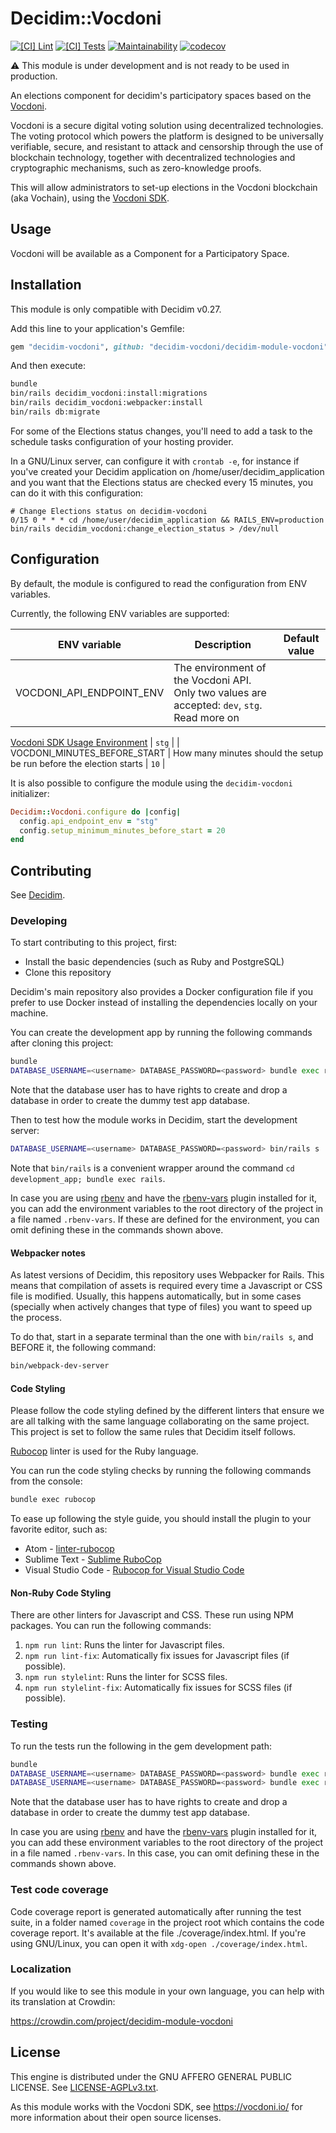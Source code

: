 # Decidim::Vocdoni

[![[CI] Lint](https://github.com/decidim-vocdoni/decidim-module-vocdoni/actions/workflows/lint.yml/badge.svg)](https://github.com/decidim-vocdoni/decidim-module-vocdoni/actions/workflows/lint.yml)
[![[CI] Tests](https://github.com/decidim-vocdoni/decidim-module-vocdoni/actions/workflows/test.yml/badge.svg)](https://github.com/decidim-vocdoni/decidim-module-vocdoni/actions/workflows/test.yml)
[![Maintainability](https://api.codeclimate.com/v1/badges/126b8ece66b8292802f3/maintainability)](https://codeclimate.com/github/decidim-vocdoni/decidim-module-vocdoni/maintainability)
[![codecov](https://codecov.io/gh/decidim-vocdoni/decidim-module-vocdoni/branch/main/graph/badge.svg?token=LRT4MJBNVY)](https://codecov.io/gh/decidim-vocdoni/decidim-module-vocdoni)


:warning: This module is under development and is not ready to be used in production.

An elections component for decidim's participatory spaces based on the [Vocdoni](https://vocdoni.app).

Vocdoni is a secure digital voting solution using decentralized technologies.
The voting protocol which powers the platform is designed to be universally verifiable,
secure, and resistant to attack and censorship through the use of blockchain technology,
together with decentralized technologies and cryptographic mechanisms, such as zero-knowledge proofs.

This will allow administrators to set-up elections in the Vocdoni blockchain (aka Vochain),
using the [Vocdoni SDK](https://vocdoni.io/).

## Usage

Vocdoni will be available as a Component for a Participatory Space.

## Installation

This module is only compatible with Decidim v0.27.

Add this line to your application's Gemfile:

```ruby
gem "decidim-vocdoni", github: "decidim-vocdoni/decidim-module-vocdoni"
```

And then execute:

```bash
bundle
bin/rails decidim_vocdoni:install:migrations
bin/rails decidim_vocdoni:webpacker:install
bin/rails db:migrate
```

For some of the Elections status changes, you'll need to add a task to the schedule tasks
configuration of your hosting provider.

In a GNU/Linux server, can configure it with `crontab -e`, for instance if you've created
your Decidim application on /home/user/decidim_application and you want that the Elections
status are checked every 15 minutes, you can do it with this configuration:

```crontab
# Change Elections status on decidim-vocdoni
0/15 0 * * * cd /home/user/decidim_application && RAILS_ENV=production bin/rails decidim_vocdoni:change_election_status > /dev/null
```

## Configuration

By default, the module is configured to read the configuration from ENV variables.

Currently, the following ENV variables are supported:

| ENV variable | Description | Default value |
| ------------ | ----------- | ------------- |
| VOCDONI_API_ENDPOINT_ENV | The environment of the Vocdoni API. Only two values are accepted: `dev`, `stg`. Read more on
[Vocdoni SDK Usage Environment](https://github.com/vocdoni/vocdoni-sdk#environment)
  | `stg` |
| VOCDONI_MINUTES_BEFORE_START | How many minutes should the setup be run before the election starts | `10` |


It is also possible to configure the module using the `decidim-vocdoni` initializer:

```ruby
Decidim::Vocdoni.configure do |config|
  config.api_endpoint_env = "stg"
  config.setup_minimum_minutes_before_start = 20
end
```

## Contributing

See [Decidim](https://github.com/decidim/decidim).

### Developing

To start contributing to this project, first:

- Install the basic dependencies (such as Ruby and PostgreSQL)
- Clone this repository

Decidim's main repository also provides a Docker configuration file if you
prefer to use Docker instead of installing the dependencies locally on your
machine.

You can create the development app by running the following commands after
cloning this project:

```bash
bundle
DATABASE_USERNAME=<username> DATABASE_PASSWORD=<password> bundle exec rake development_app
```

Note that the database user has to have rights to create and drop a database in
order to create the dummy test app database.

Then to test how the module works in Decidim, start the development server:

```bash
DATABASE_USERNAME=<username> DATABASE_PASSWORD=<password> bin/rails s
```

Note that `bin/rails` is a convenient wrapper around the command `cd development_app; bundle exec rails`.

In case you are using [rbenv](https://github.com/rbenv/rbenv) and have the
[rbenv-vars](https://github.com/rbenv/rbenv-vars) plugin installed for it, you
can add the environment variables to the root directory of the project in a file
named `.rbenv-vars`. If these are defined for the environment, you can omit
defining these in the commands shown above.

#### Webpacker notes

As latest versions of Decidim, this repository uses Webpacker for Rails. This means that compilation
of assets is required every time a Javascript or CSS file is modified. Usually, this happens
automatically, but in some cases (specially when actively changes that type of files) you want to
speed up the process.

To do that, start in a separate terminal than the one with `bin/rails s`, and BEFORE it, the following command:

```bash
bin/webpack-dev-server
```

#### Code Styling

Please follow the code styling defined by the different linters that ensure we
are all talking with the same language collaborating on the same project. This
project is set to follow the same rules that Decidim itself follows.

[Rubocop](https://rubocop.readthedocs.io/) linter is used for the Ruby language.

You can run the code styling checks by running the following commands from the
console:

```bash
bundle exec rubocop
```

To ease up following the style guide, you should install the plugin to your
favorite editor, such as:

- Atom - [linter-rubocop](https://atom.io/packages/linter-rubocop)
- Sublime Text - [Sublime RuboCop](https://github.com/pderichs/sublime_rubocop)
- Visual Studio Code - [Rubocop for Visual Studio Code](https://github.com/misogi/vscode-ruby-rubocop)

#### Non-Ruby Code Styling

There are other linters for Javascript and CSS. These run using NPM packages. You can
run the following commands:

1. `npm run lint`: Runs the linter for Javascript files.
2. `npm run lint-fix`: Automatically fix issues for Javascript files (if possible).
3. `npm run stylelint`: Runs the linter for SCSS files.
4. `npm run stylelint-fix`: Automatically fix issues for SCSS files (if possible).

### Testing

To run the tests run the following in the gem development path:

```bash
bundle
DATABASE_USERNAME=<username> DATABASE_PASSWORD=<password> bundle exec rake test_app
DATABASE_USERNAME=<username> DATABASE_PASSWORD=<password> bundle exec rspec
```

Note that the database user has to have rights to create and drop a database in
order to create the dummy test app database.

In case you are using [rbenv](https://github.com/rbenv/rbenv) and have the
[rbenv-vars](https://github.com/rbenv/rbenv-vars) plugin installed for it, you
can add these environment variables to the root directory of the project in a
file named `.rbenv-vars`. In this case, you can omit defining these in the
commands shown above.

### Test code coverage

Code coverage report is generated automatically after running the test suite, in a folder
named `coverage` in the project root which contains the code coverage report. It's
available at the file ./coverage/index.html. If you're using GNU/Linux, you can open
it with `xdg-open ./coverage/index.html`.

### Localization

If you would like to see this module in your own language, you can help with its
translation at Crowdin:

https://crowdin.com/project/decidim-module-vocdoni

## License

This engine is distributed under the GNU AFFERO GENERAL PUBLIC LICENSE.
See [LICENSE-AGPLv3.txt](LICENSE-AGPLv3.txt).

As this module works with the Vocdoni SDK, see https://vocdoni.io/ for more information about their open source licenses.
